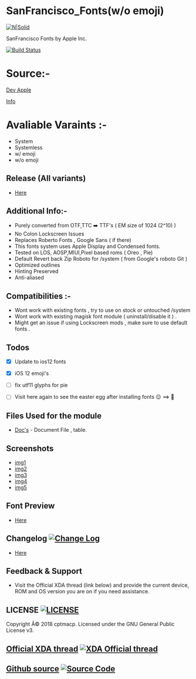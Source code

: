 # SanFrancisco_Fonts(w/o emoji)
[![N|Solid](https://img.xda-cdn.com/3CfRzT75ECZeIBXHGEPJ7cIQjso=/https%3A%2F%2Fdeveloper.apple.com%2Ffonts%2Fimages%2Ffont-hero_2x.png)](https://developer.apple.com/fonts/)

SanFrancisco Fonts by Apple Inc.

[![Build Status](https://camo.githubusercontent.com/c078fb37a63d24c7b2e72e35e506350e6de5d1c0/68747470733a2f2f696d672e736869656c64732e696f2f62616467652f4d616769736b2d31372532422d3030423339422e7376673f7374796c653d666c61742d737175617265)](https://devloper.apple.com/fonts)


# Source:-
[Dev Apple](https://developer.apple.com/fonts/)

[Info](http://protosketch.io/san-francisco-display-vs-text-compact-vs-normal-a-brief-review/)


# Avaliable Varaints :-
- System
- Systemless
- w/ emoji
- w/o emoji


## Release (All variants)
* [Here](https://github.com/Magisk-Modules-Repo/SanFrancisco_Fonts/releases)


## Additional Info:-
- Purely converted from OTF,TTC ➡️ TTF's ( EM size of 1024 (2^10) )
- No Colon Lockscreen Issues
- Replaces Roberto Fonts , Google Sans ( if there)
- This fonts system uses Apple Display and Condensed fonts.
- Tested on LOS, AOSP,MIUI,Pixel based roms ( Oreo , Pie)
- Default Revert back Zip Roboto for /system ( from Google's roboto Git )
- Optimized outlines
- Hinting Preserved
- Anti-aliased 


## Compatibilities :-
- Wont work with existing fonts , try to use on stock or untouched /system
- Wont work with existing magisk font module ( uninstall/disable it ) .
- Might get an issue if using Lockscreen mods , make sure to use default fonts .


## Todos
 - [x] Update to ios12 fonts 
 - [x] iOS 12 emoji's
 - [ ] fix utf11 glyphs for pie 
 - [ ] Visit here again to see the easter egg after installing fonts 😉 ==>  


## Files Used for the module
* [Doc's](https://docs.google.com/document/d/1i6nyG_bBUs0ioulBXsxZZsgilf33qBxDPjroxsTLeMo/edit) - Document File , table.


## Screenshots 
- [img1](https://i.imgur.com/saiLhd5.jpg)
- [img2](https://i.imgur.com/jrfdPLz.png)
- [img3](https://i.imgur.com/P72VotQ.png)
- [img4](https://i.imgur.com/ZQuEqnp.png)
- [img5](https://i.imgur.com/rjSxp6z.png)


## Font Preview
* [Here](https://ggwpez.net/SF/index.html)


## Changelog [![Change Log](https://img.shields.io/badge/Change&nbsp;Log-c902bc.svg?style=flat-square)](https://github.com/Magisk-Modules-Repo/iOSFonts/blob/master/Changelog.txt)
* [Here](https://github.com/Magisk-Modules-Repo/iOSFonts/blob/master/Changelog.txt)


## Feedback & Support
- Visit the Official XDA thread (link below) and provide the current device, ROM and OS version you are on if you need assistance.


## LICENSE [![LICENSE](https://img.shields.io/badge/LICENSE-MIT-0067b2.svg?style=flat-square)](https://github.com/Magisk-Modules-Repo/iOSFonts/blob/master/LICENSE)
Copyright Â© 2018 cptmacp. Licensed under the GNU General Public License v3.


## [Official XDA thread](https://forum.xda-developers.com/apps/magisk/module-apple-font-sf-pro-t3794785) [![XDA Official thread](https://img.shields.io/badge/XDA&nbsp;Forum-ff8300.svg?style=flat-square)](https://forum.xda-developers.com/apps/magisk/module-apple-font-sf-pro-t3794785)


## [Github source](https://github.com/cptmacp/SanFrancisco_Fonts) [![Source Code](https://img.shields.io/badge/Source&nbsp;Code-098900.svg?style=flat-square)](https://github.com/cptmacp/SanFrancisco_Fonts)
